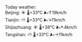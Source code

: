 Today weather:  
Beijing: ☀️   🌡️+33°C 🌬️↑19km/h  
Tianjin: ⛅️  🌡️+33°C 🌬️↘11km/h  
Shijiazhuang: ☀️   🌡️+38°C 🌬️↖4km/h  
Tangshan: ⛅️  🌡️+33°C 🌬️→11km/h  
